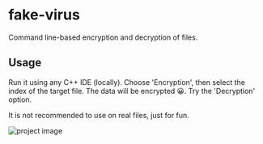 # fake-virus
Command line-based encryption and decryption of files.
## Usage
Run it using any C++ IDE (locally). Choose 'Encryption', then select the index of the target file. The data will be encrypted 😀. Try the 'Decryption' option.

It is not recommended to use on real files, just for fun.


![project image](TareqAli-CS/fake-virus/images/Encryption-Decryption.png)